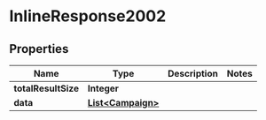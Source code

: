 

# InlineResponse2002

## Properties

Name | Type | Description | Notes
------------ | ------------- | ------------- | -------------
**totalResultSize** | **Integer** |  | 
**data** | [**List&lt;Campaign&gt;**](Campaign.md) |  | 



